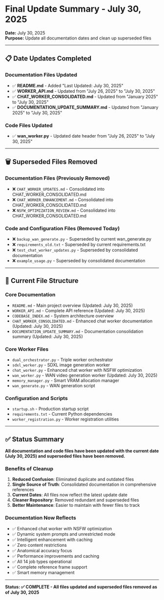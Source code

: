 # Final Update Summary - July 30, 2025

**Date:** July 30, 2025  
**Purpose:** Update all documentation dates and clean up superseded files

---

## 📋 **Date Updates Completed**

### **Documentation Files Updated**
- ✅ **README.md** - Added "Last Updated: July 30, 2025"
- ✅ **WORKER_API.md** - Updated from "July 26, 2025" to "July 30, 2025"
- ✅ **CHAT_WORKER_CONSOLIDATED.md** - Updated from "January 2025" to "July 30, 2025"
- ✅ **DOCUMENTATION_UPDATE_SUMMARY.md** - Updated from "January 2025" to "July 30, 2025"

### **Code Files Updated**
- ✅ **wan_worker.py** - Updated date header from "July 26, 2025" to "July 30, 2025"

---

## 🗑️ **Superseded Files Removed**

### **Documentation Files (Previously Removed)**
- ❌ `CHAT_WORKER_UPDATES.md` - Consolidated into CHAT_WORKER_CONSOLIDATED.md
- ❌ `CHAT_WORKER_ENHANCEMENT.md` - Consolidated into CHAT_WORKER_CONSOLIDATED.md
- ❌ `NSFW_OPTIMIZATION_REVIEW.md` - Consolidated into CHAT_WORKER_CONSOLIDATED.md

### **Code and Configuration Files (Removed Today)**
- ❌ `backup_wan_generate.py` - Superseded by current wan_generate.py
- ❌ `requirements_old.txt` - Superseded by current requirements.txt
- ❌ `test_chat_worker_updates.py` - Superseded by consolidated documentation
- ❌ `example_usage.py` - Superseded by consolidated documentation

---

## 📁 **Current File Structure**

### **Core Documentation**
- `README.md` - Main project overview (Updated: July 30, 2025)
- `WORKER_API.md` - Complete API reference (Updated: July 30, 2025)
- `CODEBASE_INDEX.md` - System architecture overview
- `CHAT_WORKER_CONSOLIDATED.md` - Enhanced chat worker documentation (Updated: July 30, 2025)
- `DOCUMENTATION_UPDATE_SUMMARY.md` - Documentation consolidation summary (Updated: July 30, 2025)

### **Core Worker Files**
- `dual_orchestrator.py` - Triple worker orchestrator
- `sdxl_worker.py` - SDXL image generation worker
- `chat_worker.py` - Enhanced chat worker with NSFW optimization
- `wan_worker.py` - WAN video generation worker (Updated: July 30, 2025)
- `memory_manager.py` - Smart VRAM allocation manager
- `wan_generate.py` - WAN generation script

### **Configuration and Scripts**
- `startup.sh` - Production startup script
- `requirements.txt` - Current Python dependencies
- `worker_registration.py` - Worker registration utilities

---

## ✅ **Status Summary**

**All documentation and code files have been updated with the current date (July 30, 2025) and superseded files have been removed.**

### **Benefits of Cleanup**
1. **Reduced Confusion**: Eliminated duplicate and outdated files
2. **Single Source of Truth**: Consolidated documentation in comprehensive references
3. **Current Dates**: All files now reflect the latest update date
4. **Cleaner Repository**: Removed redundant and superseded files
5. **Better Maintenance**: Easier to maintain with fewer files to track

### **Documentation Now Reflects**
- ✅ Enhanced chat worker with NSFW optimization
- ✅ Dynamic system prompts and unrestricted mode
- ✅ Intelligent enhancement with caching
- ✅ Zero content restrictions
- ✅ Anatomical accuracy focus
- ✅ Performance improvements and caching
- ✅ All 14 job types operational
- ✅ Complete reference frame support
- ✅ Smart memory management

---

**Status: ✅ COMPLETE - All files updated and superseded files removed as of July 30, 2025** 